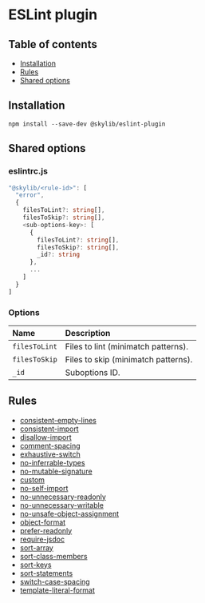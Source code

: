 # ESLint plugin

## Table of contents

- [Installation](#installation)
- [Rules](#rules)
- [Shared options](https://ilyub.github.io/eslint-plugin/shared-options.html)

## <a name="installation"></a>Installation

```
npm install --save-dev @skylib/eslint-plugin
```

## <a name="shared-options"></a>Shared options

### eslintrc.js

```ts
"@skylib/<rule-id>": [
  "error",
  {
    filesToLint?: string[],
    filesToSkip?: string[],
    <sub-options-key>: [
      {
        filesToLint?: string[],
        filesToSkip?: string[],
        _id?: string
      },
      ...
    ]
  }
]
```

### Options

| Name | Description |
| :------ | :------ |
| `filesToLint` | Files to lint (minimatch patterns). |
| `filesToSkip` | Files to skip (minimatch patterns). |
| `_id` | Suboptions ID. |

## <a name="rules"></a>Rules

- [consistent-empty-lines](https://ilyub.github.io/eslint-plugin/consistent-empty-lines.html)
- [consistent-import](https://ilyub.github.io/eslint-plugin/consistent-import.html)
- [disallow-import](https://ilyub.github.io/eslint-plugin/disallow-import.html)
- [comment-spacing](https://ilyub.github.io/eslint-plugin/comment-spacing.html)
- [exhaustive-switch](https://ilyub.github.io/eslint-plugin/exhaustive-switch.html)
- [no-inferrable-types](https://ilyub.github.io/eslint-plugin/no-inferrable-types.html)
- [no-mutable-signature](https://ilyub.github.io/eslint-plugin/no-mutable-signature.html)
- [custom](https://ilyub.github.io/eslint-plugin/custom.html)
- [no-self-import](https://ilyub.github.io/eslint-plugin/no-self-import.html)
- [no-unnecessary-readonly](https://ilyub.github.io/eslint-plugin/no-unnecessary-readonly.html)
- [no-unnecessary-writable](https://ilyub.github.io/eslint-plugin/no-unnecessary-writable.html)
- [no-unsafe-object-assignment](https://ilyub.github.io/eslint-plugin/no-unsafe-object-assignment.html)
- [object-format](https://ilyub.github.io/eslint-plugin/object-format.html)
- [prefer-readonly](https://ilyub.github.io/eslint-plugin/prefer-readonly.html)
- [require-jsdoc](https://ilyub.github.io/eslint-plugin/require-jsdoc.html)
- [sort-array](https://ilyub.github.io/eslint-plugin/sort-array.html)
- [sort-class-members](https://ilyub.github.io/eslint-plugin/sort-class-members.html)
- [sort-keys](https://ilyub.github.io/eslint-plugin/sort-keys.html)
- [sort-statements](https://ilyub.github.io/eslint-plugin/sort-statements.html)
- [switch-case-spacing](https://ilyub.github.io/eslint-plugin/switch-case-spacing.html)
- [template-literal-format](https://ilyub.github.io/eslint-plugin/template-literal-format.html)
